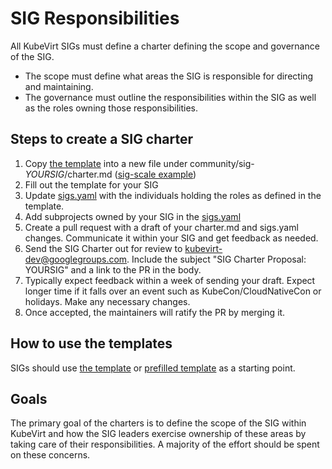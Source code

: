 # SIG Responsibilities

All KubeVirt SIGs must define a charter defining the scope and governance of the SIG.

- The scope must define what areas the SIG is responsible for directing and maintaining.
- The governance must outline the responsibilities within the SIG as well as the roles
  owning those responsibilities.

## Steps to create a SIG charter

1. Copy [the template][Short Template] into a new file under community/sig-*YOURSIG*/charter.md ([sig-scale example])
2. Fill out the template for your SIG
3. Update [sigs.yaml] with the individuals holding the roles as defined in the template.
4. Add subprojects owned by your SIG in the [sigs.yaml]
5. Create a pull request with a draft of your charter.md and sigs.yaml changes. Communicate it within your SIG
   and get feedback as needed.
6. Send the SIG Charter out for review to kubevirt-dev@googlegroups.com. Include the subject "SIG Charter Proposal: YOURSIG"
   and a link to the PR in the body.
8. Typically expect feedback within a week of sending your draft. Expect longer time if it falls over an
   event such as KubeCon/CloudNativeCon or holidays. Make any necessary changes.
9. Once accepted, the maintainers will ratify the PR by merging it.

## How to use the templates

SIGs should use [the template][Short Template] or [prefilled template][Short Template with examples] as a starting point.


## Goals

The primary goal of the charters is to define the scope of the SIG within KubeVirt and how the SIG leaders exercise ownership of these areas by taking care of their responsibilities. A majority of the effort should be spent on these concerns.

[Short Template]: sig-charter-template.md
[Short Template with examples]: sig-charter-template-prefilled.md
[sigs.yaml]: ../sigs.yaml
[sig-scale example]: ../../sig-scale/charter.md


